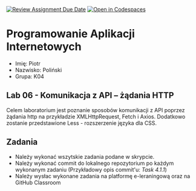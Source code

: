 [![Review Assignment Due Date](https://classroom.github.com/assets/deadline-readme-button-24ddc0f5d75046c5622901739e7c5dd533143b0c8e959d652212380cedb1ea36.svg)](https://classroom.github.com/a/ZtkpnPF9)
[![Open in Codespaces](https://classroom.github.com/assets/launch-codespace-7f7980b617ed060a017424585567c406b6ee15c891e84e1186181d67ecf80aa0.svg)](https://classroom.github.com/open-in-codespaces?assignment_repo_id=15203531)
# Programowanie Aplikacji Internetowych

- Imię: Piotr
- Nazwisko: Poliński
- Grupa: K04

## Lab 06 - Komunikacja z API – żądania HTTP

Celem laboratorium jest poznanie sposobów komunikacji z API poprzez żądania http na przykładzie XMLHttpRequest, Fetch i Axios. Dodatkowo zostanie przedstawione Less - rozszerzenie języka dla CSS.

## Zadania

- Należy wykonać wszytskie zadania podane w skrypcie.
- Należy wykonać commit do lokalnego repozytorium po każdym wykonanym zadaniu (Przykładowy opis commit'u: *Task 4.1.1*)
- Należy wysłac wykonane zadania na platformę e-leraningową oraz na GitHub Classroom
